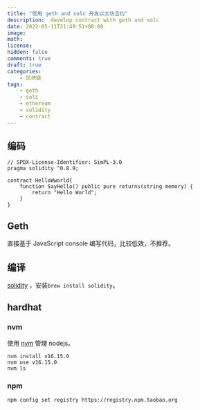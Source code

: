 ```yaml
---
title: "使用 geth and solc 开发以太坊合约"
description:  develop contract with geth and solc
date: 2022-05-11T21:49:51+08:00
image:
math:
license:
hidden: false
comments: true
draft: true
categories:
    - 区块链
tags:
    - geth
    - solc
    - ethereum
    - solidity
    - contract
---
```


## 编码

```solidity
// SPDX-License-Identifier: SimPL-3.0
pragma solidity ^0.8.9;

contract HelloWworld{
    function SayHello() public pure returns(string memory) {
        return "Hello World";
    }
}
```

## Geth

直接基于 JavaScript console 编写代码，比较低效，不推荐。

## 编译

[solidity](https://github.com/ethereum/solidity) ，安装`brew install solidity`。

## hardhat

### nvm

使用 [nvm](https://github.com/nvm-sh/nvm) 管理 nodejs。

```shell
nvm install v16.15.0
nvm use v16.15.0
nvm ls
```

### npm

```shell
npm config set registry https://registry.npm.taobao.org
```
